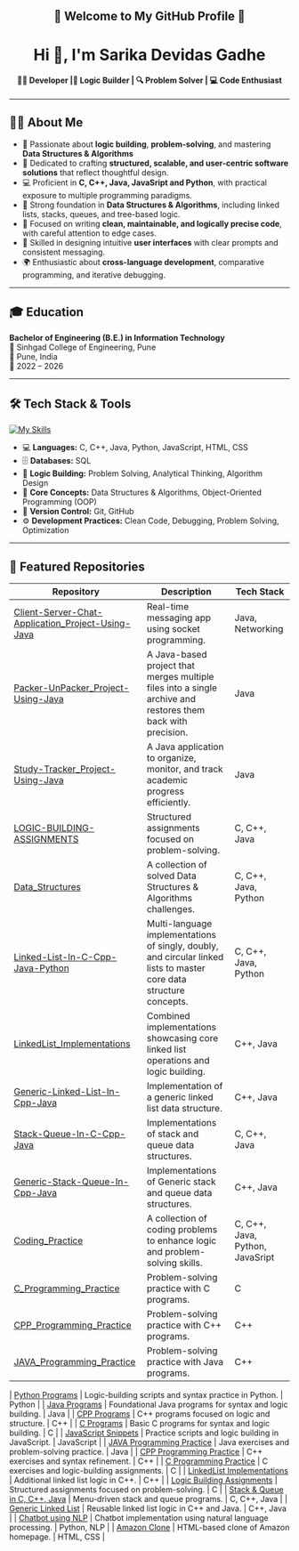 <!-- Profile README for: Sarika-Gadhe -->
<h2 align="center">🌟 Welcome to My GitHub Profile 🌟</h2>
<h1 align="center">Hi 👋, I'm Sarika Devidas Gadhe</h1>
<h4 align="center">👩‍💻 Developer |🧠 Logic Builder | 🔍 Problem Solver | 💻 Code Enthusiast</h4>

----

## 👩‍💻 About Me  

- 🧠 Passionate about **logic building**, **problem-solving**, and mastering **Data Structures & Algorithms**  
- 🚀 Dedicated to crafting **structured, scalable, and user-centric software solutions** that reflect thoughtful design.
- 💻 Proficient in **C, C++, Java, JavaSript and Python**, with practical exposure to multiple programming paradigms.  
- 🧠 Strong foundation in **Data Structures & Algorithms**, including linked lists, stacks, queues, and tree-based logic. 
- 📝 Focused on writing **clean, maintainable, and logically precise code**, with careful attention to edge cases. 
- 🎨 Skilled in designing intuitive **user interfaces** with clear prompts and consistent messaging.
- 🌍 Enthusiastic about **cross-language development**, comparative programming, and iterative debugging.

---

## 🎓 Education  

**Bachelor of Engineering (B.E.) in Information Technology**  
🏫 Sinhgad College of Engineering, Pune  
📍 Pune, India  
📅 2022 – 2026  

----


## 🛠️ Tech Stack & Tools  

[![My Skills](https://skillicons.dev/icons?i=c,cpp,java,python,js,html,css,sql,git,github&perline=8)](https://skillicons.dev)  

- 💻 **Languages:** C, C++, Java, Python, JavaScript, HTML, CSS  
- 🗄️ **Databases:** SQL
- 🧠 **Logic Building:** Problem Solving, Analytical Thinking, Algorithm Design  
- 🧩 **Core Concepts:** Data Structures & Algorithms, Object-Oriented Programming (OOP)  
- 🔧 **Version Control:** Git, GitHub  
- ⚙️ **Development Practices:** Clean Code, Debugging, Problem Solving,  Optimization

  
----

## 📂 Featured Repositories  

| Repository | Description | Tech Stack |
|------------|-------------|------------|
| [Client-Server-Chat-Application_Project-Using-Java](https://github.com/Sarika-Gadhe/Client-Server-Chat-Application_Project-Using-Java.git) | Real-time messaging app using socket programming. | Java, Networking |
| [Packer-UnPacker_Project-Using-Java](https://github.com/Sarika-Gadhe/Packer-UnPacker_Project-Using-Java.git) | A Java-based project that merges multiple files into a single archive and restores them back with precision. | Java |
| [Study-Tracker_Project-Using-Java](https://github.com/Sarika-Gadhe/Study-Tracker_Project-Using-Java.git) | A Java application to organize, monitor, and track academic progress efficiently. | Java |
| [LOGIC-BUILDING-ASSIGNMENTS](https://github.com/Sarika-Gadhe/LOGIC-BUILDING-ASSIGNMENTS.git) | Structured assignments focused on problem-solving.| C, C++, Java |
| [Data_Structures ](https://github.com/Sarika-Gadhe/Data_Structures.git) | A collection of solved Data Structures & Algorithms challenges.  | C, C++, Java, Python|
| [Linked-List-In-C-Cpp-Java-Python ](https://github.com/Sarika-Gadhe/Linked-List-In-C-Cpp-Java-Python.git) |Multi-language implementations of singly, doubly, and circular linked lists to master core data structure concepts. | C, C++, Java, Python |
| [LinkedList_Implementations](https://github.com/Sarika-Gadhe/_LinkedList_Implementations_.git) | Combined implementations showcasing core linked list operations and logic building. | C++, Java|
| [Generic-Linked-List-In-Cpp-Java ](https://github.com/Sarika-Gadhe/Generic-Linked-List-In-Cpp-Java.git) | Implementation of a generic linked list data structure. | C++, Java |
| [Stack-Queue-In-C-Cpp-Java](https://github.com/Sarika-Gadhe/Stack-Queue-In-C-Cpp-Java.git) | Implementations of stack and queue data structures. | C, C++, Java |
| [Generic-Stack-Queue-In-Cpp-Java ](https://github.com/Sarika-Gadhe/Generic-Stack-Queue-In-Cpp-Java.git) | Implementations of Generic stack and queue data structures. | C++, Java |
| [Coding_Practice](https://github.com/Sarika-Gadhe/Coding_Practice.git) | A collection of coding problems to enhance logic and problem-solving skills. | C, C++, Java, Python, JavaSript |
| [C_Programming_Practice ](https://github.com/Sarika-Gadhe/C_Programming_Practice) | Problem-solving practice with C programs. | C |
| [CPP_Programming_Practice ](https://github.com/Sarika-Gadhe/CPP_Programming_Practice.git) | Problem-solving practice with C++ programs. | C++ |
| [JAVA_Programming_Practice ](https://github.com/Sarika-Gadhe/JAVA_Programming_Practice) | Problem-solving practice with Java programs. | C++ |

| [Python Programs](https://github.com/Sarika-Gadhe/Python_Programs) | Logic-building scripts and syntax practice in Python. | Python |
| [Java Programs](https://github.com/Sarika-Gadhe/Java_Programs) | Foundational Java programs for syntax and logic building. | Java |
| [CPP Programs](https://github.com/Sarika-Gadhe/CPP_Programs) | C++ programs focused on logic and structure. | C++ |
| [C Programs](https://github.com/Sarika-Gadhe/C_Programs) | Basic C programs for syntax and logic building. | C |
| [JavaScript Snippets](https://github.com/Sarika-Gadhe/JavaScript) | Practice scripts and logic building in JavaScript. | JavaScript |
| [JAVA Programming Practice](https://github.com/Sarika-Gadhe/JAVA_Programming_Practice) | Java exercises and problem-solving practice. | Java |
| [CPP Programming Practice](https://github.com/Sarika-Gadhe/CPP_Programming_Practice) | C++ exercises and syntax refinement. | C++ |
| [C Programming Practice](https://github.com/Sarika-Gadhe/C_Programming_Practice) | C exercises and logic-building assignments. | C |
| [LinkedList Implementations](https://github.com/Sarika-Gadhe/_LinkedList_Implementations_) | Additional linked list logic in C++. | C++ |
| [Logic Building Assignments](https://github.com/Sarika-Gadhe/LOGIC-BUILDING-ASSIGNMENTS) | Structured assignments focused on problem-solving. | C |
| [Stack & Queue in C, C++, Java](https://github.com/Sarika-Gadhe/Stack-Queue-In-C-Cpp-Java) | Menu-driven stack and queue programs. | C, C++, Java |
| [Generic Linked List](https://github.com/Sarika-Gadhe/Generic-Linked-List-In-Cpp-Java) | Reusable linked list logic in C++ and Java. | C++, Java |
| [Chatbot using NLP](https://github.com/Sarika-Gadhe/Implementation-of-Chatbot-using-NLP) | Chatbot implementation using natural language processing. | Python, NLP |
| [Amazon Clone](https://github.com/Sarika-Gadhe/Amazon-Clone) | HTML-based clone of Amazon homepage. | HTML, CSS |











